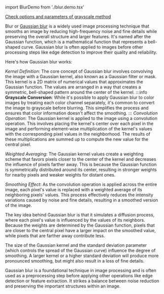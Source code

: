 import BlurDemo from './blur.demo.tsx'

[Check options and parameters of grayscale method](https://image-js.github.io/image-js-typescript/classes/Image.html#blur 'link on github io')

Blur or [Gaussian blur](https://en.wikipedia.org/wiki/Gaussian_blur 'Wikipedia link on gaussian blur') is a widely used image processing technique that smooths an image by reducing high-frequency noise and fine details while preserving the overall structure and larger features. It's named after the Gaussian function, which is a mathematical function that represents a bell-shaped curve. Gaussian blur is often applied to images before other processing steps like edge detection to improve their quality and reliability.

Here's how Gaussian blur works:

_Kernel Definition_: The core concept of Gaussian blur involves convolving the image with a Gaussian kernel, also known as a Gaussian filter or mask. This kernel is a 2D matrix of numerical values that approximates the Gaussian function. The values are arranged in a way that creates a symmetric, bell-shaped pattern around the center of the kernel.
:::info
**Grayscale Conversion**: While it's possible to apply Gaussian blur to color images by treating each color channel separately, it's common to convert the image to grayscale before blurring. This simplifies the process and ensures that color information doesn't affect the smoothing.
:::
_Convolution Operation_: The Gaussian kernel is applied to the image using a convolution operation. This involves placing the kernel's center over each pixel in the image and performing element-wise multiplication of the kernel's values with the corresponding pixel values in the neighborhood. The results of these multiplications are summed up to compute the new value for the central pixel.

_Weighted Averaging_: The Gaussian kernel values create a weighting scheme that favors pixels closer to the center of the kernel and decreases the influence of pixels farther away. This is because the Gaussian function is symmetrically distributed around its center, resulting in stronger weights for nearby pixels and weaker weights for distant ones.

_Smoothing Effect_: As the convolution operation is applied across the entire image, each pixel's value is replaced with a weighted average of its neighboring pixels' values. This process effectively reduces the intensity variations caused by noise and fine details, resulting in a smoothed version of the image.

The key idea behind Gaussian blur is that it simulates a diffusion process, where each pixel's value is influenced by the values of its neighbors. Because the weights are determined by the Gaussian function, pixels that are closer to the central pixel have a larger impact on the smoothed value, while pixels that are farther away contribute less.

The size of the Gaussian kernel and the standard deviation parameter (which controls the spread of the Gaussian curve) influence the degree of smoothing. A larger kernel or a higher standard deviation will produce more pronounced smoothing, but might also result in a loss of fine details.

Gaussian blur is a foundational technique in image processing and is often used as a preprocessing step before applying other operations like edge detection or feature extraction. It strikes a balance between noise reduction and preserving the important structures within an image.<BlurDemo noAutoRun />

<BlurDemo />
